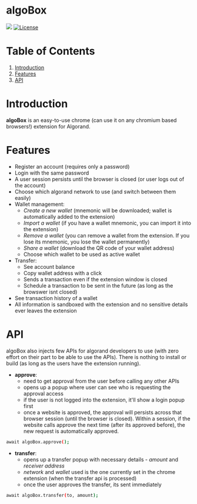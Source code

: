 # algoBox
![](https://img.shields.io/badge/React-v16.13-red)
[![License](https://img.shields.io/badge/license-MIT-green.svg)](https://opensource.org/licenses/MIT)

# Table of Contents
1. [Introduction](#introduction)
2. [Features](#features)
3. [API](#api)

# Introduction
**algoBox** is an easy-to-use chrome (can use it on any chromium based browsers!) extension for Algorand.

# Features
- Register an account (requires only a password)
- Login with the same password
- A user session persists until the browser is closed (or user logs out of the account)
- Choose which algorand network to use (and switch between them easily)
- Wallet management:
    - *Create a new wallet* (mnemonic will be downloaded; wallet is automatically added to the extension)
    - *Import a wallet* (if you have a wallet mnemonic, you can import it into the extension)
    - *Remove a wallet* (you can remove a wallet from the extension. If you lose its mnemonic, you lose the wallet permanently)
    - *Share a wallet* (download the QR code of your wallet address)
    - Choose which wallet to be used as active wallet
- Transfer:
    - See account balance
    - Copy wallet address with a click
    - Sends a transaction even if the extension window is closed
    - Schedule a transaction to be sent in the future (as long as the browswer isnt closed)
- See transaction history of a wallet
- All information is sandboxed with the extension and no sensitive details ever leaves the extension

# API
algoBox also injects few APIs for algorand developers to use (with zero effort on their part to be able to use the APIs). There is nothing to install or build (as long as the users have the extension running).

- **approve**:
    - need to get approval from the user before calling any other APIs
    - opens up a popup where user can see who is requesting the approval access
    - if the user is not logged into the extension, it'll show a login popup first
    - once a website is approved, the approval will persists across that browser session (until the browser is closed). Within a session, if the website calls approve the next time (after its approved before), the new request is automatically approved.

```sh
await algoBox.approve();
```

- **transfer**:
    - opens up a transfer popup with necessary details - *amount* and *receiver address*
    - *network* and *wallet* used is the one currently set in the chrome extension (when the transfer api is processed)
    - once the user approves the transfer, its sent immediately

```sh
await algoBox.transfer(to, amount);
```

